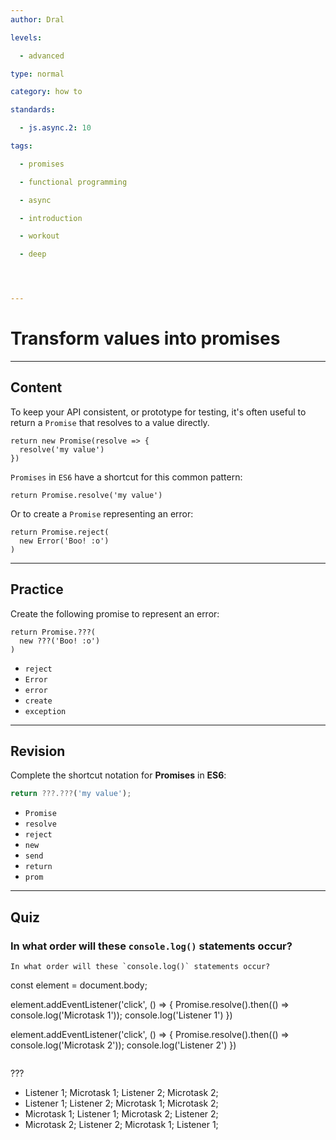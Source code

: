 ```yaml
---
author: Dral

levels:

  - advanced

type: normal

category: how to

standards:

  - js.async.2: 10

tags:

  - promises

  - functional programming

  - async

  - introduction

  - workout

  - deep




---
```


# Transform values into promises

---
## Content

To keep your API consistent, or prototype for testing, it's often useful to return a `Promise` that resolves to a value directly.

```
return new Promise(resolve => {
  resolve('my value')
})
```

`Promises` in `ES6` have a shortcut for this common pattern:

```
return Promise.resolve('my value')
```

Or to create a `Promise` representing an error:

```
return Promise.reject(
  new Error('Boo! :o')
)
```

---
## Practice

Create the following promise to represent an error:

```
return Promise.???( 
  new ???('Boo! :o') 
) 
```

* `reject` 
* `Error` 
* `error` 
* `create` 
* `exception`

---
## Revision

Complete the shortcut notation for **Promises** in **ES6**:
```javascript
return ???.???('my value');
```


* `Promise`
* `resolve`
* `reject`
* `new`
* `send`
* `return`
* `prom`

---
## Quiz
### In what order will these `console.log()` statements occur?
```
In what order will these `console.log()` statements occur?
```
const element = document.body;

element.addEventListener('click', () => {
  Promise.resolve().then(() => console.log('Microtask 1'));
  console.log('Listener 1')
})

element.addEventListener('click', () => {
  Promise.resolve().then(() => console.log('Microtask 2'));
  console.log('Listener 2')
})
```
```

 ???

* Listener 1; Microtask 1; Listener 2; Microtask 2;
* Listener 1; Listener 2; Microtask 1; Microtask 2;
* Microtask 1; Listener 1; Microtask 2; Listener 2;
* Microtask 2; Listener 2; Microtask 1; Listener 1;

